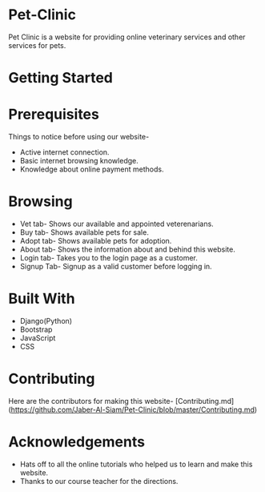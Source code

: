 # Pet-Clinic
Pet Clinic is a website for providing online veterinary services and other services for pets.
# Getting Started
<!-- Go visit our website - (http://petclinictester.herokuapp.com/) -->
# Prerequisites
Things to notice before using our website-
- Active internet connection.
- Basic internet browsing knowledge.
- Knowledge about online payment methods. 

# Browsing
- Vet tab- Shows our available and appointed veterenarians.
- Buy tab- Shows available pets for sale.  
- Adopt tab- Shows available pets for adoption.
- About tab- Shows the information about and behind this website.
- Login tab- Takes you to the login page as a customer. 
- Signup Tab- Signup as a valid customer before logging in. 
# Built With
* Django(Python)
* Bootstrap
* JavaScript
* CSS
# Contributing 
Here are the contributors for making this website- [Contributing.md] (https://github.com/Jaber-Al-Siam/Pet-Clinic/blob/master/Contributing.md)
# Acknowledgements
* Hats off to all the online tutorials who helped us to learn and make this website.
* Thanks to our course teacher for the directions.

